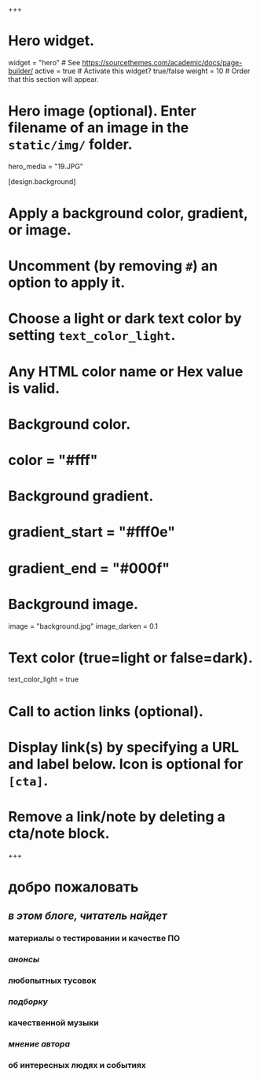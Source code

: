 +++
# Hero widget.
widget = "hero"  # See https://sourcethemes.com/academic/docs/page-builder/
active = true  # Activate this widget? true/false
weight = 10  # Order that this section will appear.

# Hero image (optional). Enter filename of an image in the `static/img/` folder.
hero_media = "19.JPG"

[design.background]
  # Apply a background color, gradient, or image.
  #   Uncomment (by removing `#`) an option to apply it.
  #   Choose a light or dark text color by setting `text_color_light`.
  #   Any HTML color name or Hex value is valid.
  
  # Background color.
  # color = "#fff"
  
  # Background gradient.
  # gradient_start = "#fff0e"
  # gradient_end = "#000f"
  
  # Background image.
  image = "background.jpg"
  image_darken = 0.1

  # Text color (true=light or false=dark).
  text_color_light = true

# Call to action links (optional).
#   Display link(s) by specifying a URL and label below. Icon is optional for `[cta]`.
#   Remove a link/note by deleting a cta/note block.
+++
# добро пожаловать

## _в этом блоге, читатель найдет_

### материалы о тестировании и качестве ПО

### _анонсы_

### любопытных тусовок

### _подборку_

### качественной музыки

### _мнение автора_

### об интересных людях и событиях
